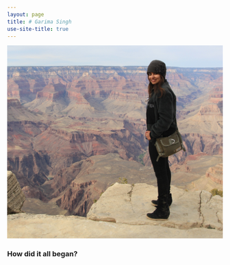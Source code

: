 ```yaml
---
layout: page
title: # Garima Singh
use-site-title: true
---
```


![](/assets/img/GS.jpg)


### How did it all began?

